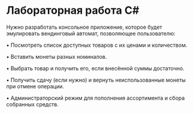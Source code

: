 # Лабораторная работа C#

Нужно разработать консольное приложение, которое будет эмулировать вендинговый автомат, позволяющее пользователю:

• Посмотреть список доступных товаров с их ценами и количеством.

• Вставить монеты разных номиналов.

• Выбрать товар и получить его, если внесённой суммы достаточно.

• Получить сдачу (если нужно) и вернуть неиспользованные монеты при отмене операции.

• Администраторский режим для пополнения ассортимента и сбора собранных средств.
